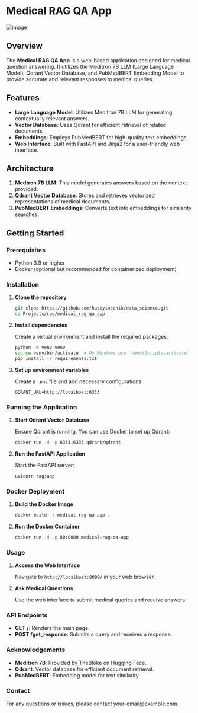 # Medical RAG QA App
![image](https://github.com/user-attachments/assets/7fa08bc9-af1a-4155-98c6-1e0b3db5a0c6)

## Overview

The **Medical RAG QA App** is a web-based application designed for medical question answering. It utilizes the Meditron 7B LLM (Large Language Model), Qdrant Vector Database, and PubMedBERT Embedding Model to provide accurate and relevant responses to medical queries. 

## Features

- **Large Language Model**: Utilizes Meditron 7B LLM for generating contextually relevant answers.
- **Vector Database**: Uses Qdrant for efficient retrieval of related documents.
- **Embeddings**: Employs PubMedBERT for high-quality text embeddings.
- **Web Interface**: Built with FastAPI and Jinja2 for a user-friendly web interface.

## Architecture

1. **Medtron 7B LLM**: This model generates answers based on the context provided.
2. **Qdrant Vector Database**: Stores and retrieves vectorized representations of medical documents.
3. **PubMedBERT Embeddings**: Converts text into embeddings for similarity searches.

## Getting Started

### Prerequisites

- Python 3.9 or higher
- Docker (optional but recommended for containerized deployment)

### Installation

1. **Clone the repository**

    ```bash
    git clone https://github.com/huseyincenik/data_science.git
    cd Projects/rag/medical_rag_qa_app
    ```

2. **Install dependencies**

    Create a virtual environment and install the required packages:

    ```bash
    python -m venv venv
    source venv/bin/activate  # On Windows use `venv\Scripts\activate`
    pip install -r requirements.txt
    ```

3. **Set up environment variables**

    Create a `.env` file and add necessary configurations:

    ```env
    QDRANT_URL=http://localhost:6333
    ```

### Running the Application

1. **Start Qdrant Vector Database**

    Ensure Qdrant is running. You can use Docker to set up Qdrant:

    ```bash
    docker run -d -p 6333:6333 qdrant/qdrant
    ```

2. **Run the FastAPI Application**

    Start the FastAPI server:

    ```bash
    uvicorn rag:app
    ```

### Docker Deployment

1. **Build the Docker Image**

    ```bash
    docker build -t medical-rag-qa-app .
    ```

2. **Run the Docker Container**

    ```bash
    docker run -d -p 80:8000 medical-rag-qa-app
    ```

### Usage

1. **Access the Web Interface**

    Navigate to `http://localhost:8000/` in your web browser.

2. **Ask Medical Questions**

    Use the web interface to submit medical queries and receive answers.

### API Endpoints

- **GET /**: Renders the main page.
- **POST /get_response**: Submits a query and receives a response.


### Acknowledgements

- **Meditron 7B**: Provided by TheBloke on Hugging Face.
- **Qdrant**: Vector database for efficient document retrieval.
- **PubMedBERT**: Embedding model for text similarity.

### Contact

For any questions or issues, please contact [your-email@example.com](mailto:huseyinceniik@gmail.com).

